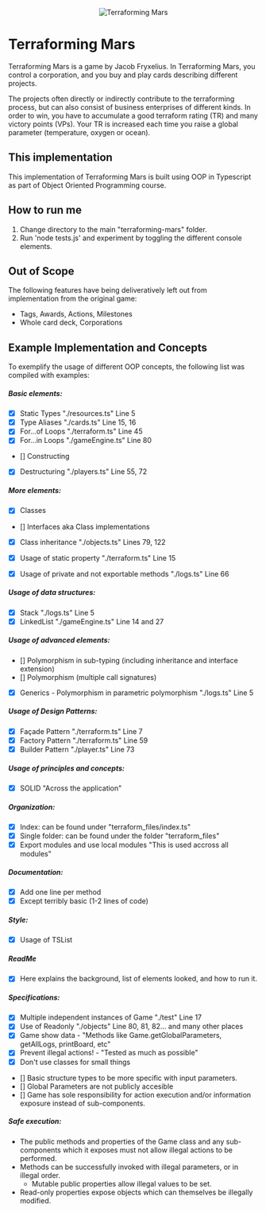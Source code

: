 <p align="center">
  <img src="https://cdn1.epicgames.com/spt-assets/5199b206e46947ebad5e5c282e95776f/terraforming-mars-offer-1j70f.jpg?h=270&resize=1&w=480" alt="Terraforming Mars"/>
</p>

# Terraforming Mars

Terraforming Mars is a game by Jacob Fryxelius. In Terraforming Mars, you control a corporation, and you buy and play cards describing different projects.

The projects often directly or indirectly contribute to the terraforming process, but can also consist of business enterprises of different kinds. In order to win, you have to accumulate a good terraform rating (TR) and many victory points (VPs). Your TR is increased each time you raise a global parameter (temperature, oxygen or ocean).

## This implementation

This implementation of Terraforming Mars is built using OOP in Typescript as part of Object Oriented Programming course.

## How to run me
1. Change directory to the main "terraforming-mars" folder.
2. Run 'node tests.js' and experiment by toggling the different console elements.

## Out of Scope
The following features have being deliveratively left out from implementation from the original game:
- Tags, Awards, Actions, Milestones
- Whole card deck, Corporations

## Example Implementation and Concepts
To exemplify the usage of different OOP concepts, the following list was compiled with examples:

##### Basic elements:
- [X] Static Types "./resources.ts" Line 5
- [X] Type Aliases "./cards.ts" Line 15, 16
- [X] For...of Loops "./terraform.ts" Line 45
- [X] For...in Loops "./gameEngine.ts" Line 80
- [] Constructing
- [X] Destructuring "./players.ts" Line 55, 72

##### More elements:
- [X] Classes
- [] Interfaces aka Class implementations
- [X] Class inheritance "./objects.ts" Lines 79, 122
- [X] Usage of static property "./terraform.ts" Line 15
- [X] Usage of private and not exportable methods "./logs.ts" Line 66


##### Usage of data structures:
- [X] Stack "./logs.ts" Line 5
- [X] LinkedList "./gameEngine.ts" Line 14 and 27

##### Usage of advanced elements:
- [] Polymorphism in sub-typing (including inheritance and interface extension)
- [] Polymorphism (multiple call signatures)
- [X] Generics - Polymorphism in parametric polymorphism "./logs.ts" Line 5

##### Usage of Design Patterns:
- [X] Façade Pattern "./terraform.ts" Line 7
- [X] Factory Pattern "./terraform.ts" Line 59
- [X] Builder Pattern "./player.ts" Line 73

##### Usage of principles and concepts:
- [X] SOLID "Across the application"

##### Organization:
- [X] Index: can be found under "terraform_files/index.ts"
- [X] Single folder: can be found under the folder "terraform_files"
- [X] Export modules and use local modules "This is used accross all modules"

##### Documentation:
- [X] Add one line per method
- [X] Except terribly basic (1-2 lines of code)

##### Style:
- [X] Usage of TSList

##### ReadMe
- [X] Here explains the background, list of elements looked, and how to run it.

##### Specifications:
- [X] Multiple independent instances of Game "./test" Line 17
- [X] Use of Readonly "./objects" Line 80, 81, 82... and many other places
- [X] Game show data - "Methods like Game.getGlobalParameters, getAllLogs, printBoard, etc"
- [X] Prevent illegal actions! - "Tested as much as possible"
- [X] Don't use classes for small things
- [] Basic structure types to be more specific with input parameters.
- [] Global Parameters are not publicly accesible
- [] Game has sole responsibility for action execution and/or information exposure instead of sub-components. 

##### Safe execution:
  - The public methods and properties of the Game class and any sub-components which it exposes must not allow illegal actions to be performed.
  - Methods can be successfully invoked with illegal parameters, or in illegal order. 
	- Mutable public properties allow illegal values to be set.
  - Read-only properties expose objects which can themselves be illegally modified. 